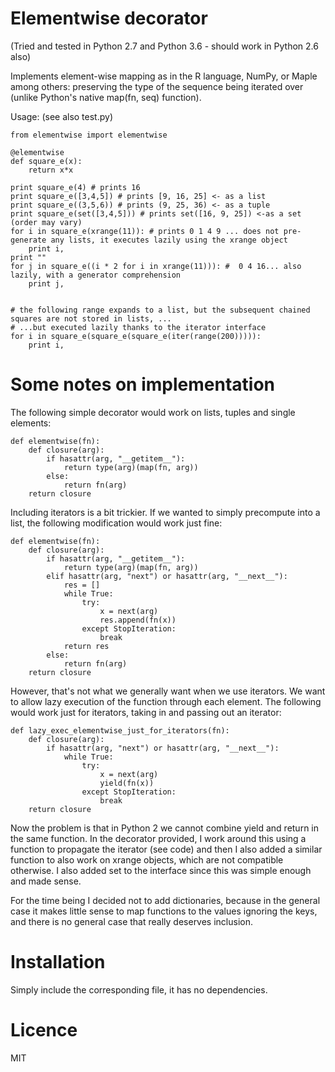 # Elementwise decorator
(Tried and tested in Python 2.7 and Python 3.6 - should work in Python 2.6 also)

Implements element-wise mapping as in the R language, NumPy, or Maple among others: preserving the type of the sequence being iterated over (unlike Python's native map(fn, seq) function).


Usage: (see also test.py)

    from elementwise import elementwise

    @elementwise
    def square_e(x):
        return x*x

    print square_e(4) # prints 16
    print square_e([3,4,5]) # prints [9, 16, 25] <- as a list
    print square_e((3,5,6)) # prints (9, 25, 36) <- as a tuple
    print square_e(set([3,4,5])) # prints set([16, 9, 25]) <-as a set (order may vary)
    for i in square_e(xrange(11)): # prints 0 1 4 9 ... does not pre-generate any lists, it executes lazily using the xrange object
        print i,
    print ""
    for j in square_e((i * 2 for i in xrange(11))): #  0 4 16... also lazily, with a generator comprehension
        print j,


    # the following range expands to a list, but the subsequent chained squares are not stored in lists, ...
    # ...but executed lazily thanks to the iterator interface
    for i in square_e(square_e(square_e(iter(range(200))))):
        print i,

# Some notes on implementation

The following simple decorator would work on lists, tuples and single elements:

    def elementwise(fn):
        def closure(arg):
            if hasattr(arg, "__getitem__"):
                return type(arg)(map(fn, arg))
            else:
                return fn(arg)
        return closure

Including iterators is a bit trickier. If we wanted to simply precompute into a list, the following modification would work just fine:

    def elementwise(fn):
        def closure(arg):
            if hasattr(arg, "__getitem__"):
                return type(arg)(map(fn, arg))
            elif hasattr(arg, "next") or hasattr(arg, "__next__"):
                res = []
                while True:
                    try:
                        x = next(arg)
                        res.append(fn(x))
                    except StopIteration:
                        break
                return res
            else:
                return fn(arg)
        return closure

However, that's not what we generally want when we use iterators. We want to allow lazy execution of the function through each element.
The following would work just for iterators, taking in and passing out an iterator:

    def lazy_exec_elementwise_just_for_iterators(fn):
        def closure(arg):
            if hasattr(arg, "next") or hasattr(arg, "__next__"):
                while True:
                    try:
                        x = next(arg)
                        yield(fn(x))
                    except StopIteration:
                        break
        return closure

Now the problem is that in Python 2 we cannot combine yield and return in the same function. In the decorator provided, I work around this using a function to propagate the iterator (see code) and then I also added a similar function to also work on xrange objects, which are not compatible otherwise. I also added set to the interface since this was simple enough and made sense.

For the time being I decided not to add dictionaries, because in the general case it makes little sense to map functions to the values ignoring the keys, and there is no general case that really deserves inclusion.

# Installation

Simply include the corresponding file, it has no dependencies.

# Licence

MIT
